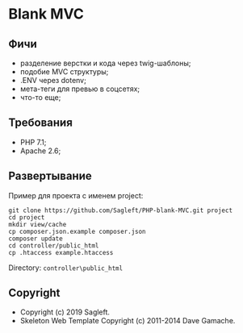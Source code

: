 # Blank MVC

## Фичи

* разделение верстки и кода через twig-шаблоны;
* подобие MVC структуры;
* .ENV через dotenv;
* мета-теги для превью в соцсетях;
* что-то еще;

## Требования
* PHP 7.1;
* Apache 2.6;

## Развертывание

Пример для проекта с именем project:

```
git clone https://github.com/Sagleft/PHP-blank-MVC.git project
cd project
mkdir view/cache
cp composer.json.example composer.json
composer update
cd controller/public_html
cp .htaccess example.htaccess
```

Directory: ``` controller\public_html ```


## Copyright

* Copyright (c) 2019 Sagleft.
* Skeleton Web Template Copyright (c) 2011-2014 Dave Gamache.
